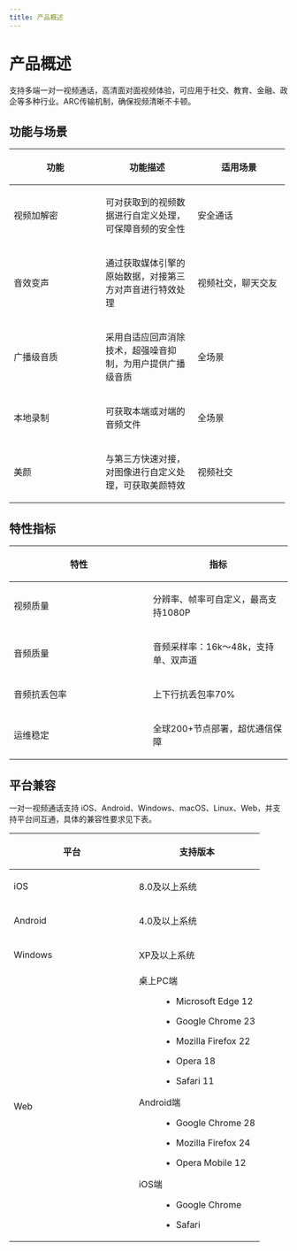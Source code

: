 ```yaml
---
title: 产品概述
---
```

# 产品概述

支持多端一对一视频通话，高清面对面视频体验，可应用于社交、教育、金融、政企等多种行业。ARC传输机制，确保视频清晰不卡顿。

## 功能与场景

<table style="width:99%;">
<colgroup>
<col style="width: 33%" />
<col style="width: 33%" />
<col style="width: 33%" />
</colgroup>
<thead>
<tr class="header">
<th><p>功能</p></th>
<th><p>功能描述</p></th>
<th><p>适用场景</p></th>
</tr>
</thead>
<tbody>
<tr class="odd">
<td><p>视频加解密</p></td>
<td><p>可对获取到的视频数据进行自定义处理，可保障音频的安全性</p></td>
<td><p>安全通话</p></td>
</tr>
<tr class="even">
<td><p>音效变声</p></td>
<td><p>通过获取媒体引擎的原始数据，对接第三方对声音进行特效处理</p></td>
<td><p>视频社交，聊天交友</p></td>
</tr>
<tr class="odd">
<td><p>广播级音质</p></td>
<td><p>采用自适应回声消除技术，超强噪音抑制，为用户提供广播级音质</p></td>
<td><p>全场景</p></td>
</tr>
<tr class="even">
<td><p>本地录制</p></td>
<td><p>可获取本端或对端的音频文件</p></td>
<td><p>全场景</p></td>
</tr>
<tr class="odd">
<td><p>美颜</p></td>
<td><p>与第三方快速对接，对图像进行自定义处理，可获取美颜特效</p></td>
<td><p>视频社交</p></td>
</tr>
</tbody>
</table>

## 特性指标

<table>
<colgroup>
<col style="width: 50%" />
<col style="width: 50%" />
</colgroup>
<thead>
<tr class="header">
<th><p>特性</p></th>
<th><p>指标</p></th>
</tr>
</thead>
<tbody>
<tr class="odd">
<td><p>视频质量</p></td>
<td><p>分辨率、帧率可自定义，最高支持1080P</p></td>
</tr>
<tr class="even">
<td><p>音频质量</p></td>
<td><p>音频采样率：16k～48k，支持单、双声道</p></td>
</tr>
<tr class="odd">
<td><p>音频抗丢包率</p></td>
<td><p>上下行抗丢包率70%</p></td>
</tr>
<tr class="even">
<td><p>运维稳定</p></td>
<td><p>全球200+节点部署，超优通信保障</p></td>
</tr>
</tbody>
</table>

## 平台兼容

一对一视频通话支持 iOS、Android、Windows、macOS、Linux、Web，并支持平台间互通，具体的兼容性要求见下表。

<table>
<colgroup>
<col style="width: 50%" />
<col style="width: 50%" />
</colgroup>
<thead>
<tr class="header">
<th><p>平台</p></th>
<th><p>支持版本</p></th>
</tr>
</thead>
<tbody>
<tr class="odd">
<td><p>iOS</p></td>
<td><p>8.0及以上系统</p></td>
</tr>
<tr class="even">
<td><p>Android</p></td>
<td><p>4.0及以上系统</p></td>
</tr>
<tr class="odd">
<td><p>Windows</p></td>
<td><p>XP及以上系统</p></td>
</tr>
<tr class="even">
<td><p>Web</p></td>
<td><dl>
<dt>桌上PC端</dt>
<dd><ul>
<li><p>Microsoft Edge 12</p></li>
<li><p>Google Chrome 23</p></li>
<li><p>Mozilla Firefox 22</p></li>
<li><p>Opera 18</p></li>
<li><p>Safari 11</p></li>
</ul>
</dd>
<dt>Android端</dt>
<dd><ul>
<li><p>Google Chrome 28</p></li>
<li><p>Mozilla Firefox 24</p></li>
<li><p>Opera Mobile 12</p></li>
</ul>
</dd>
<dt>iOS端</dt>
<dd><ul>
<li><p>Google Chrome</p></li>
<li><p>Safari</p></li>
</ul>
</dd>
</dl></td>
</tr>
</tbody>
</table>
